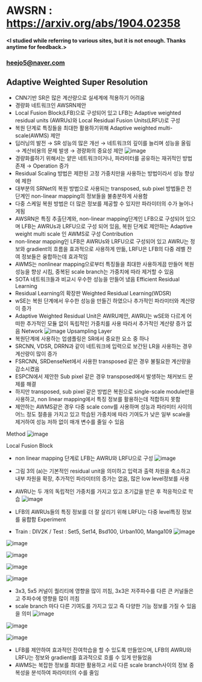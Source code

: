 # AWSRN : https://arxiv.org/abs/1904.02358

#### <I studied while referring to various sites, but it is not enough. Thanks anytime for feedback.>
### <heejo5@naver.com>

Adaptive Weighted Super Resolution
--------------------------------------------------------------------------

* CNN기반 SR은 많은 계산량으로 실세계에 적용하기 어려움
* 경량화 네트워크인 AWSRN제안
* Local Fusion Block(LFB)으로 구성되어 있고 LFB는 Adaptive weighted residual units (AWRUs)와 Local Residual Fusion Units(LRFU)로 구성
* 복원 단계로 특징들을 최대한 활용하기위해 Adaptive weighted multi-scale(AWMS) 제안
* 딥러닝의 발전 → SR 성능의 많은 개선 → 네트워크의 깊이를 늘리며 성능을 올림 → 계산비용의 문제 발생 → 경량화의 중요성 제안 
![image](https://user-images.githubusercontent.com/61686244/108205349-4ef2bb00-7168-11eb-9d4c-073876da43ad.png)
* 경량화를하기 위해서는 얕은 네트워크이거나, 파라미터를 공유하는 재귀적인 방법 존재 → Operation 증가
* Residual Scaling 방법은 제한된 고정 가중치만을 사용하는 방법이라서 성능 향상에 제한
* 대부분의 SRNet의 복원 방법으로 사용되는 transposed, sub pixel 방법들은 전 단계인 non-linear mapping의 정보들을 불충분하게 사용함
* 다중 스케일 복원 방법은 더 많은 정보를 제공할 수 있지만 파라미터의 수가 늘어나게됨 
* AWSRN은 특징 추출단계와, non-linear mapping단계인 LFB으로 구성되어 있으며 LFB는 AWRUs과 LRFU으로 구성 되어 있음, 복원 단계로 제안하는 Adaptive weight multi scale 인 AWMS로 구성
Contribution
* non-linear mapping인 LFB은 AWRUs와 LRFU으로 구성되어 있고 AWRU는 정보와 gradient의 흐름을 효과적으로 사용하게 만듦, LRFU은 LFB의 다중 레벨 잔여 정보들은 융합하는데 효과적임
* AWMS는 nonlinear mapping으로부터 특징들을 최대한 사용하게끔 만들어 복원 성능을 향상 시킴, 중복된 scale branch는 가중치에 따라 제거할 수 있음 
* SOTA 네트워크들과 비교시 우수한 성능을 만들어 냈음
Efficient Residual Learning
* Residual Learning의 확장판 Weighted Residual Learning(WDSR)
* wSE는 복원 단계에서 우수한 성능을 만들긴 하였으나 추가적인 파라미터와 계산량이 증가
* Adaptive Weighted Residual Unit은 AWRU제안, AWRU는 wSE와 다르게 어떠한 추가적인 모듈 없이 독립적인 가중치를 사용 따라서 추가적인 계산량 증가 없음 
Network
![image](https://user-images.githubusercontent.com/61686244/108205741-d0e2e400-7168-11eb-84b6-763da344694c.png)
Upsampling Layer
* 복원단계에 사용하는 업샘플링은 SR에서 중요한 요소 중 하나 
* SRCNN, VDSR, DRRN과 같이 네트워크에 입력으로 보간된 LR을 사용하는 경우 계산량이 많이 증가
* FSRCNN, SRDenseNet에서 사용한 transposed 같은 경우 불필요한 계산량을 감소시켰음
* ESPCN에서 제안한 Sub pixel 같은 경우 transposed에서 발생하는 채커보드 문제를 해결 
* 하지만 transposed, sub pixel 같은 방법은 복원으로 single-scale module만을 사용하고, non linear mapping에서 특징 정보를 활용하는데 적합하지 못함 
* 제안하는 AWMS같은 경우 다중 scale conv를 사용하며 성능과 파라미터 사이의 어느 정도 절충을 가지고 있고 학습된 가중치에 따라 기여도가 낮은 일부 scale을 제거하여 성능 저하 없이 매개 변수를 줄일 수 있음 

Method
![image](https://user-images.githubusercontent.com/61686244/108206959-7185d380-716a-11eb-8e44-73ce0403afd6.png)

Local Fusion Block
* non linear mapping 단계로 LFB는 AWRU와 LRFU으로 구성
![image](https://user-images.githubusercontent.com/61686244/108207027-882c2a80-716a-11eb-811f-b6cdfd125d86.png)

* 그림 3의 (a)는 기본적인 residual unit을 의미하고 입력과 출력 차원을 축소하고 내부 차원을 확장, 추가적인 파라미터의 증가는 없음, 많은 low level정보를 사용 
* AWRU는 두 개의 독립적인 가중치를 가지고 있고 초기값을 받은 후 적응적으로 학습
![image](https://user-images.githubusercontent.com/61686244/108207198-c1fd3100-716a-11eb-975c-5d36c40c4db9.png)

* LFB의 AWRUs들의 특징 정보를 더 잘 살리기 위해 LRFU는 다중 level특징 정보를 융합함
Experiment
* Train : DIV2K / Test : Set5, Set14, Bsd100, Urban100, Manga109
![image](https://user-images.githubusercontent.com/61686244/108207285-e48f4a00-716a-11eb-9f80-bb63c94e909b.png)

![image](https://user-images.githubusercontent.com/61686244/108207293-e8bb6780-716a-11eb-970a-aa87aa8dfda3.png)

![image](https://user-images.githubusercontent.com/61686244/108207311-ece78500-716a-11eb-924e-71aea5e4402d.png)

![image](https://user-images.githubusercontent.com/61686244/108207327-f244cf80-716a-11eb-90e4-3d1b9035e7a8.png)

![image](https://user-images.githubusercontent.com/61686244/108207336-f53fc000-716a-11eb-83b6-30855de5a079.png)

* 3x3, 5x5 커널이 퀄리티에 영향을 많이 끼침,  3x3은 저주파수를 다른 큰 커널들은 고 주파수에 영향을 많이 끼침
* scale branch 마다 다른 기여도를 가지고 있고 즉 다양한 기능 정보를 가질 수 있음을 의미
![image](https://user-images.githubusercontent.com/61686244/108207368-012b8200-716b-11eb-9434-ec95a40549c6.png)

![image](https://user-images.githubusercontent.com/61686244/108207378-04bf0900-716b-11eb-811c-8e1ea133eca5.png)

![image](https://user-images.githubusercontent.com/61686244/108207389-07b9f980-716b-11eb-8df8-af5187f75bc6.png)
* LFB를 제안하여 효과적인 잔여학습을 할 수 있도록 만들었으며, LFB의 AWRU와 LRFU는 정보와 gradient를 효과적으로 흐를 수 있게 만들었음
* AWMS는 복잡한 정보를 최대한 활용하고 서로 다른 scale branch사이의 정보 중복성을 분석하여 파라미터의 수를 줄임 










